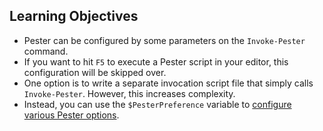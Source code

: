 ## Learning Objectives

* Pester can be configured by some parameters on the `Invoke-Pester` command.
* If you want to hit `F5` to execute a Pester script in your editor, this configuration will be skipped over.
* One option is to write a separate invocation script file that simply calls `Invoke-Pester`. However, this increases complexity.
* Instead, you can use the `$PesterPreference` variable to [configure various Pester options](https://github.com/pester/Pester#pesterpreference).